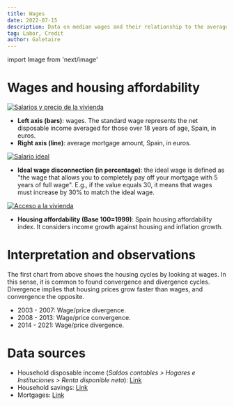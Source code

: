 ```yaml
---
title: Wages
date: 2022-07-15
description: Data on median wages and their relationship to the average mortgage amount. As well as wages in contrast to the growth of inflation and housing prices.
tag: Labor, Credit
author: Galetaire
---
```


import Image from 'next/image'

# Wages and housing affordability

[![Salarios y precio de la vivienda](/images/sou.png)](/images/sou.png)

- **Left axis (bars)**: wages. The standard wage represents the net disposable income averaged for those over 18 years of age, Spain, in euros.
- **Right axis (line)**: average mortgage amount, Spain, in euros.

[![Salario ideal](/images/souideal.png)](/images/souideal.png)

- **Ideal wage disconnection (in percentage)**: the ideal wage is defined as "the wage that allows you to completely pay off your mortgage with 5 years of full wage". E.g., if the value equals 30, it means that wages must increase by 30% to match the ideal wage.

[![Acceso a la vivienda](/images/accesovivienda.png)](/images/accesovivienda.png)

- **Housing affordability (Base 100=1999)**: Spain housing affordability index. It considers income growth against housing and inflation growth.

# Interpretation and observations

The first chart from above shows the housing cycles by looking at wages. In this sense, it is common to found convergence and divergence cycles. Divergence implies that housing prices grow faster than wages, and convergence the opposite.

- 2003 - 2007: Wage/price divergence.
- 2008 - 2013: Wage/price convergence.
- 2014 - 2021: Wage/price divergence.

# Data sources

- Household disposable income (_Saldos contables > Hogares e Instituciones > Renta disponible neta_): [Link](https://www.ine.es/jaxiT3/Tabla.htm?t=30906)
- Household savings: [Link](https://www.ine.es/jaxiT3/Tabla.htm?t=30906)
- Mortgages: [Link](https://www.ine.es/dyngs/INEbase/es/operacion.htm?c=Estadistica_C&cid=1254736170236&menu=resultados&idp=1254735576757#!tabs-1254736158259)

